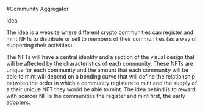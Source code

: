 #Community  Aggregator

Idea

The idea is a website where different crypto communities can register and mint NFTs to distribute or sell to members of their communities (as a way of supporting their activities).

The NFTs will have a central identity and a section of the visual design that will be affected by the characteristics of each community. 
These NFTs are unique for each community and the amount that each community will be able to mint will depend on a bonding curve that will define the relationship between the order in which a community registers to mint and the supply of a their unique NFT they would be able to mint. 
The idea behind is to reward with scarcer NFTs the communities the register and mint first, the early adopters.
